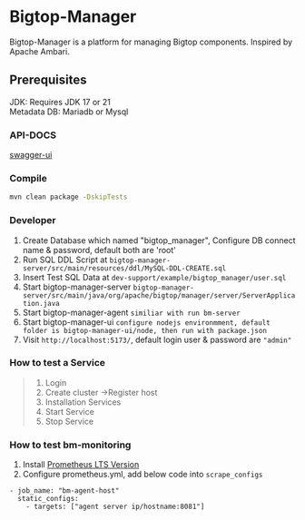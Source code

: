 # Bigtop-Manager

Bigtop-Manager is a platform for managing Bigtop components. Inspired by Apache Ambari.

## Prerequisites

JDK: Requires JDK 17 or 21  
Metadata DB: Mariadb or Mysql

### API-DOCS
[swagger-ui](http://localhost:8080/swagger-ui/index.html)

### Compile
```bash
mvn clean package -DskipTests
```

### Developer
1. Create Database which named "bigtop_manager", Configure DB connect name & password, default both are 'root'
2. Run SQL DDL Script at `bigtop-manager-server/src/main/resources/ddl/MySQL-DDL-CREATE.sql`
3. Insert Test SQL Data at `dev-support/example/bigtop_manager/user.sql`
4. Start bigtop-manager-server `bigtop-manager-server/src/main/java/org/apache/bigtop/manager/server/ServerApplication.java`
5. Start bigtop-manager-agent `similiar with run bm-server`
6. Start bigtop-manager-ui `configure nodejs environmment, default folder is bigtop-manager-ui/node, then run with package.json`
7. Visit `http://localhost:5173/`, default login user & password are `"admin"`

### How to test a Service
> 1. Login
> 2. Create cluster ->Register host
> 3. Installation Services
> 4. Start Service
> 5. Stop Service

### How to test bm-monitoring
1. Install [Prometheus LTS Version](https://github.com/prometheus/prometheus/releases/download/v2.45.3/prometheus-2.45.3.linux-amd64.tar.gz)
2. Configure prometheus.yml, add below code into `scrape_configs`
```
- job_name: "bm-agent-host"
  static_configs:
    - targets: ["agent server ip/hostname:8081"]
```